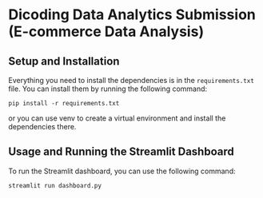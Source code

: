 # Dicoding Data Analytics Submission (E-commerce Data Analysis)

## Setup and Installation
Everything you need to install the dependencies is in the `requirements.txt` file. You can install them by running the following command:
```
pip install -r requirements.txt
```

or you can use venv to create a virtual environment and install the dependencies there.

## Usage and Running the Streamlit Dashboard
To run the Streamlit dashboard, you can use the following command:
```
streamlit run dashboard.py
```
